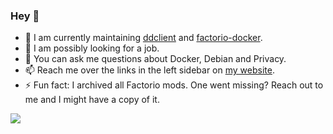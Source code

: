 ### Hey :wave:

- :telescope: I am currently maintaining [ddclient](https://github.com/ddclient/ddclient) and [factorio-docker](https://github.com/factoriotools/factorio-docker).
- :thinking: I am possibly looking for a job.
- :thought_balloon: You can ask me questions about Docker, Debian and Privacy.
- :mailbox: Reach me over the links in the left sidebar on [my website](https://supersandro.de/).
- :zap: Fun fact: I archived all Factorio mods. One went missing? Reach out to me and I might have a copy of it.

<a href="https://github.com/SuperSandro2000/">
  <img align="middle" src="https://github-readme-stats.vercel.app/api?username=SuperSandro2000&include_all_commits=true&show_icons=true&bg_color=232627&text_color=ffffd7&icon_color=af5f5f&title_color=ff557f" />
</a>
                         

